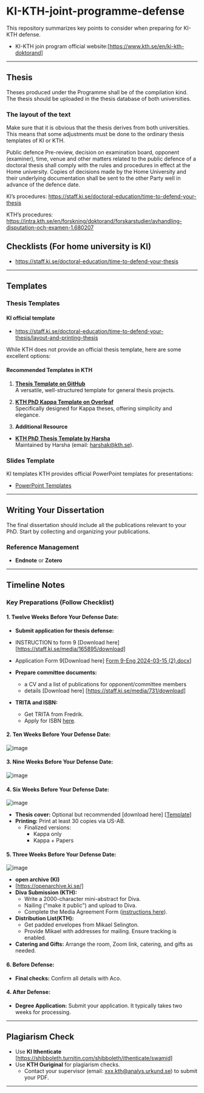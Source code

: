 # KI-KTH-joint-programme-defense

This repository summarizes key points to consider when preparing for KI-KTH defense.
- KI-KTH join program official website:[https://www.kth.se/en/ki-kth-doktorand]
---
## Thesis
Theses produced under the Programme shall be of the compilation kind. The thesis should be uploaded in the thesis database of both universities.

### The layout of the text
Make sure that it is obvious that the thesis derives from both universities. This means that some adjustments must be done to the ordinary thesis templates of KI or KTH.

Public defence
Pre-review, decision on examination board, opponent (examiner), time, venue and other matters related to the public defence of a doctoral thesis shall comply with the rules and procedures in effect at the Home university. Copies of decisions made by the Home University and their underlying documentation shall be sent to the other Party well in advance of the defence date.

KI’s procedures: https://staff.ki.se/doctoral-education/time-to-defend-your-thesis

KTH’s procedures: https://intra.kth.se/en/forskning/doktorand/forskarstudier/avhandling-disputation-och-examen-1.680207

## Checklists (For home university is KI)
- https://staff.ki.se/doctoral-education/time-to-defend-your-thesis
---

## Templates

### Thesis Templates
#### KI official template
- https://staff.ki.se/doctoral-education/time-to-defend-your-thesis/layout-and-printing-thesis

While KTH does not provide an official thesis template, here are some excellent options:

#### Recommended Templates in KTH
1. **[Thesis Template on GitHub](https://github.com/marcusklasson/thesis)**  
   A versatile, well-structured template for general thesis projects.

2. **[KTH PhD Kappa Template on Overleaf](https://www.overleaf.com/latex/templates/kth-phd-kappa-template/hycgtrvmxtmn)**  
   Specifically designed for Kappa theses, offering simplicity and elegance.

3. **Additional Resource**
- **[KTH PhD Thesis Template by Harsha](https://github.com/harsha5500/KTH-PhD-Thesis-Template)**  
  Maintained by Harsha (email: [harshak@kth.se](mailto:harshak@kth.se)).

### Slides Template
KI templates
KTH provides official PowerPoint templates for presentations:
- [PowerPoint Templates](https://intra.kth.se/en/administration/kommunikation/mallar-kommunikationsverktyg/mallar/powerpoint/presentationer-i-powerpoint-1.458251)

---

## Writing Your Dissertation

The final dissertation should include all the publications relevant to your PhD. Start by collecting and organizing your publications.

### Reference Management
- **Endnote** or **Zotero**

---

## Timeline Notes

### Key Preparations (Follow Checklist)

#### 1. Twelve Weeks Before Your Defense Date:
- **Submit application for thesis defense:**
- INSTRUCTION to form 9 [Download here] [https://staff.ki.se/media/165895/download]
- Application Form 9[Download here] [Form 9-Eng 2024-03-15 (2).docx](https://github.com/user-attachments/files/20573781/Form.9-Eng.2024-03-15.2.docx)]
  
- **Prepare committee documents:**
  - a CV and a list of publications for opponent/committee members
  - details [Download here] [https://staff.ki.se/media/731/download]
    
- **TRITA and ISBN:**
  - Get TRITA from Fredrik.
  - Apply for ISBN [here](https://www.kth.se/en/biblioteket/publicera-analysera/vagledning-for-publicering/bestall-isbn-1.854778).
    
#### 2. Ten Weeks Before Your Defense Date:
![image](https://github.com/user-attachments/assets/c68f747f-f981-4161-83c3-c901dc86a9e7)

#### 3. Nine Weeks Before Your Defense Date:
![image](https://github.com/user-attachments/assets/1ba7701b-dff9-4b2f-8e08-1f316484303f)

#### 4. Six Weeks Before Your Defense Date:
![image](https://github.com/user-attachments/assets/79ace349-a866-4982-a00b-c71c3d542f9e)
- **Thesis cover:** Optional but recommended [download here] [[Template](https://www.kth.se/polopoly_fs/1.1401089.1745911678!/Thesis%20Cover%20and%20Title%20Sheet.pdf.)]
- **Printing:** Print at least 30 copies via US-AB.
  - Finalized versions:
    - Kappa only
    - Kappa + Papers
  
#### 5. Three Weeks Before Your Defense Date:
![image](https://github.com/user-attachments/assets/5f20e8c1-5cc9-43ec-be0d-83127051283e)
- **open archive (KI)**
- [https://openarchive.ki.se/]
- **Diva Submission (KTH):**  
  - Write a 2000-character mini-abstract for Diva.
  - Nailing ("make it public") and upload to Diva.
  - Complete the Media Agreement Form ([instructions here](https://www.kth.se/en/biblioteket/publicera-analysera/hantera-publikationer/spikningen-steg-for-steg-1.854783)).
- **Distribution List(KTH):**  
  - Get padded envelopes from Mikael Selington.
  - Provide Mikael with addresses for mailing. Ensure tracking is enabled.
- **Catering and Gifts:** Arrange the room, Zoom link, catering, and gifts as needed.

#### 6. Before Defense:
- **Final checks:** Confirm all details with Aco.

#### 4. After Defense:
- **Degree Application:** Submit your application. It typically takes two weeks for processing.

---

## Plagiarism Check
- Use **KI Ithenticate** [https://shibboleth.turnitin.com/shibboleth/ithenticate/swamid]
- Use **KTH Ouriginal** for plagiarism checks.  
  - Contact your supervisor (email: [xxx.kth@analys.urkund.se](mailto:xxx.kth@analys.urkund.se)) to submit your PDF.

---
